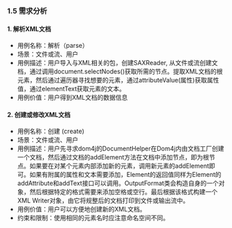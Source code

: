 ### 1.5 需求分析

#### 1. 解析XML文档
* 用例名称：解析（parse）
* 场景：文件或流、用户
* 用例描述：用户导入与XML相关的包，创建SAXReader, 从文件或流创建文档，通过调用document.selectNodes()获取所需的节点。提取XML文档的根元素，然后通过遍历器寻找想要的元素，通过attributeValue(属性)获取属性值，通过elementText获取元素的文本。
* 用例价值：用户得到XML文档的数据信息

#### 2. 创建或修改XML文档
* 用例名称：创建 (create)
* 场景：文件或流、用户
* 用例描述：用户先寻求dom4j的DocumentHelper在Dom4j内由文档工厂创建一个文档，然后通过文档的addElement方法在文档中添加节点，即为根节点。如果要在对某个元素内部添加新的元素，调用新元素的addElement即可。如果有附属的属性和文本需要添加，Element的返回值同样为Element的addAttribute和addText接口可以调用。OutputFormat类会构造自身的一个对象，然后根据特定的格式需要来添加空格或空行。最后根据该格式构建一个XML Writer对象，由它将规整后的文档打印到文件或输出流中。
* 用例价值：用户可以方便地创建新的XML文档。
* 约束和限制：使用相同的元素名时应注意命名空间不同。


